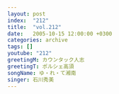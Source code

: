 ```yaml
---
layout: post
index:  "212"
title:  "vol.212"
date:   2005-10-15 12:00:00 +0300
categories: archive
tags: []
youtube: "212"
greetingM: カウンタック人志
greetingT: ポルシェ高須
songName: ゆ・れ・て湘南
singer: 石川秀美
---
```

